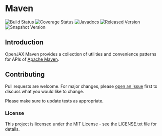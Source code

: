 # Maven

[![Build Status](https://github.com/openjax/maven/workflows/build.yml/badge.svg)](https://github.com/openjax/maven/actions/workflows/build.yml)
[![Coverage Status](https://coveralls.io/repos/github/openjax/maven/badge.svg)](https://coveralls.io/github/openjax/maven)
[![Javadocs](https://www.javadoc.io/badge/org.openjax.maven/maven.svg)](https://www.javadoc.io/doc/org.openjax.maven/maven)
[![Released Version](https://img.shields.io/maven-central/v/org.openjax.maven/maven.svg)](https://mvnrepository.com/artifact/org.openjax.maven/maven)
![Snapshot Version](https://img.shields.io/nexus/s/org.openjax.maven/maven?label=maven-snapshot&server=https%3A%2F%2Foss.sonatype.org)

## Introduction

OpenJAX Maven provides a collection of utilities and convenience patterns for APIs of [Apache Maven][apache-maven].

## Contributing

Pull requests are welcome. For major changes, please [open an issue](../../issues) first to discuss what you would like to change.

Please make sure to update tests as appropriate.

### License

This project is licensed under the MIT License - see the [LICENSE.txt](LICENSE.txt) file for details.

[apache-maven]: http://maven.apache.org